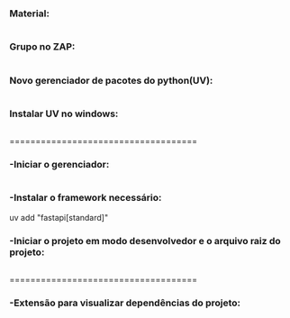


### Material: 
```https://davi-lucciola.notion.site/FastAPI-17a7b0fd580880feba0ddbb784071072?pvs=74
```
### Grupo no ZAP:
```https://chat.whatsapp.com/LM1Ca4FP3hl3rLh0Rc6ugj
 ```
### Novo gerenciador de pacotes do python(UV):
```https://docs.astral.sh/uv/
```
### Instalar UV no windows:
```powershell -c "irm https://astral.sh/uv/install.ps1 | iex"
```

====================================
### -Iniciar o gerenciador:
``` uv init
```
### -Instalar o framework necessário:
uv add "fastapi[standard]"

### -Iniciar o projeto em modo desenvolvedor e o arquivo raiz do projeto:
```uv run fastapi dev main,py
```

====================================
### -Extensão para visualizar dependências do projeto:
```*Even better t
```
